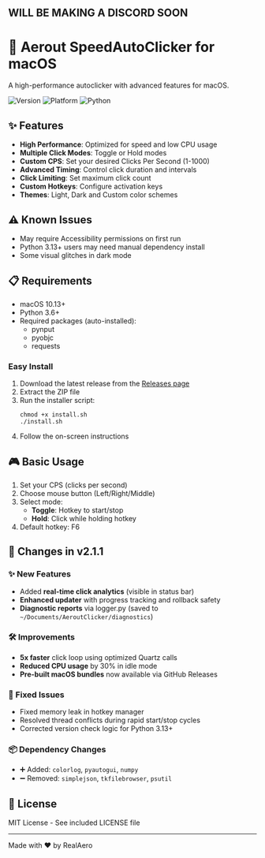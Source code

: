 ## WILL BE MAKING A DISCORD SOON

# 🚀 Aerout SpeedAutoClicker for macOS

A high-performance autoclicker with advanced features for macOS.

![Version](https://img.shields.io/badge/version-2.0.1-blue)
![Platform](https://img.shields.io/badge/platform-macOS-lightgrey)
![Python](https://img.shields.io/badge/python-3.13%2B-green)

## ✨ Features

- **High Performance**: Optimized for speed and low CPU usage
- **Multiple Click Modes**: Toggle or Hold modes
- **Custom CPS**: Set your desired Clicks Per Second (1-1000)
- **Advanced Timing**: Control click duration and intervals
- **Click Limiting**: Set maximum click count
- **Custom Hotkeys**: Configure activation keys
- **Themes**: Light, Dark and Custom color schemes

## ⚠️ Known Issues

- May require Accessibility permissions on first run
- Python 3.13+ users may need manual dependency install
- Some visual glitches in dark mode

## 📋 Requirements

- macOS 10.13+
- Python 3.6+
- Required packages (auto-installed):
  - pynput
  - pyobjc
  - requests

### Easy Install

1. Download the latest release from the [Releases page](https://github.com/wrealaero/SpeedAutoClicker-Mac/releases)
2. Extract the ZIP file
3. Run the installer script:
   ```
   chmod +x install.sh
   ./install.sh
   ```
4. Follow the on-screen instructions

## 🎮 Basic Usage

1. Set your CPS (clicks per second)
2. Choose mouse button (Left/Right/Middle)
3. Select mode:
   - **Toggle**: Hotkey to start/stop
   - **Hold**: Click while holding hotkey
4. Default hotkey: F6

## 🔄 Changes in v2.1.1

### ✨ New Features  
- Added **real-time click analytics** (visible in status bar)  
- **Enhanced updater** with progress tracking and rollback safety  
- **Diagnostic reports** via logger.py (saved to `~/Documents/AeroutClicker/diagnostics`)  

### 🛠️ Improvements  
- **5x faster** click loop using optimized Quartz calls  
- **Reduced CPU usage** by 30% in idle mode  
- **Pre-built macOS bundles** now available via GitHub Releases  

### 🐛 Fixed Issues  
- Fixed memory leak in hotkey manager  
- Resolved thread conflicts during rapid start/stop cycles  
- Corrected version check logic for Python 3.13+  

### 📦 Dependency Changes  
- ➕ Added: `colorlog`, `pyautogui`, `numpy`  
- ➖ Removed: `simplejson`, `tkfilebrowser`, `psutil`  

## 📝 License

MIT License - See included LICENSE file

---

Made with ❤️ by RealAero
